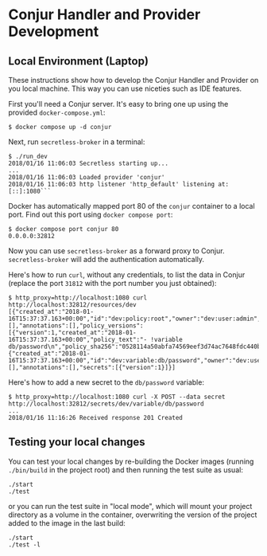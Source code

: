 # Conjur Handler and Provider Development

## Local Environment (Laptop)

These instructions show how to develop the Conjur Handler and Provider on you local machine. This way you can use niceties such as IDE features.

First you'll need a Conjur server. It's easy to bring one up using the provided `docker-compose.yml`:

```sh-session
$ docker compose up -d conjur
```

Next, run `secretless-broker` in a terminal:

```sh-session
$ ./run_dev
2018/01/16 11:06:03 Secretless starting up...
...
2018/01/16 11:06:03 Loaded provider 'conjur'
2018/01/16 11:06:03 http listener 'http_default' listening at: [::]:1080```
```

Docker has automatically mapped port 80 of the `conjur` container to a local port. Find out this port using `docker compose port`:

```sh-session
$ docker compose port conjur 80
0.0.0.0:32812
```

Now you can use `secretless-broker` as a forward proxy to Conjur. `secretless-broker` will add the authentication automatically.

Here's how to run `curl`, without any credentials, to list the data in Conjur (replace the port `31812` with the port number you just obtained):

```sh-session
$ http_proxy=http://localhost:1080 curl http://localhost:32812/resources/dev
[{"created_at":"2018-01-16T15:37:37.163+00:00","id":"dev:policy:root","owner":"dev:user:admin","permissions":[],"annotations":[],"policy_versions":[{"version":1,"created_at":"2018-01-16T15:37:37.163+00:00","policy_text":"- !variable db/password\n","policy_sha256":"0528114a50abfa74569eef3d74ac7648fdc440b5b74474593875758b82eb6dd2","id":"dev:policy:root","role":"dev:user:admin"}]},{"created_at":"2018-01-16T15:37:37.163+00:00","id":"dev:variable:db/password","owner":"dev:user:admin","policy":"dev:policy:root","permissions":[],"annotations":[],"secrets":[{"version":1}]}]
```

Here's how to add a new secret to the `db/password` variable:

```sh-session
$ http_proxy=http://localhost:1080 curl -X POST --data secret http://localhost:32812/secrets/dev/variable/db/password
...
2018/01/16 11:16:26 Received response 201 Created
```

## Testing your local changes

You can test your local changes by re-building the Docker images (running
`./bin/build` in the project root) and then running the test suite as usual:
```
./start
./test
```
or you can run the test suite in "local mode", which will mount your project
directory as a volume in the container, overwriting the version of the project
added to the image in the last build:
```
./start
./test -l
```
